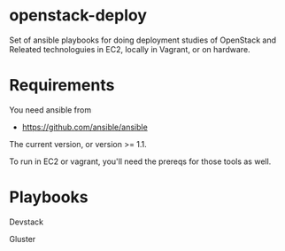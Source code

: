 openstack-deploy
================

Set of ansible playbooks for doing deployment 
studies of OpenStack and Releated technologuies 
in EC2, locally in Vagrant, or on hardware.

Requirements
============

You need ansible from 

* https://github.com/ansible/ansible

The current version, or version >= 1.1.

To run in EC2 or vagrant, you'll need the prereqs for those tools as well.

Playbooks
=========

Devstack

Gluster
